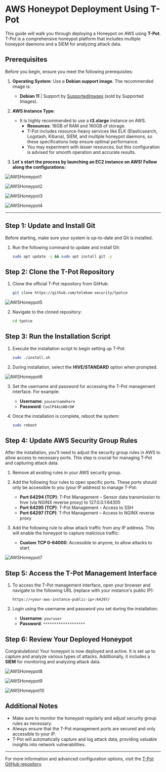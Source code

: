 # AWS Honeypot Deployment Using T-Pot

This guide will walk you through deploying a Honeypot on AWS using **T-Pot**. T-Pot is a comprehensive honeypot platform that includes multiple honeypot daemons and a SIEM for analyzing attack data.

## Prerequisites

Before you begin, ensure you meet the following prerequisites:

1. **Operating System**: Use a **Debian support image**. The recommended image is:
    - **Debian 11** | Support by [SupportedImages](https://aws.amazon.com/marketplace/pp/prodview-fgkgvwvmljj5i) (sold by Supported Images).
   
2. **AWS Instance Type**: 
    - It is highly recommended to use a **t3.xlarge** instance on AWS.
        - **Resources**: 16GB of RAM and 160GB of storage.
        - T-Pot includes resource-heavy services like ELK (Elasticsearch, Logstash, Kibana), SIEM, and multiple honeypot daemons, so these specifications help ensure optimal performance.
        - You may experiment with lesser resources, but this configuration is advised for smooth operation and accurate results.
     
3. **Let`s start the process by launching an EC2 instance on AWS! Follow along the configurations:**

![AWSHoneypot1](images/aws-honeypot1.jpeg)

![AWSHoneypot2](images/aws-honeypot2.jpeg)

![AWSHoneypot3](images/aws-honeypot3.jpeg)

![AWSHoneypot4](images/aws-honeypot4.jpeg)

---

## Step 1: Update and Install Git

Before starting, make sure your system is up-to-date and Git is installed.

1. Run the following command to update and install Git:

    ```bash
    sudo apt update -y && sudo apt install git -y
    ```

## Step 2: Clone the T-Pot Repository

1. Clone the official T-Pot repository from GitHub:

    ```bash
    git clone https://github.com/telekom-security/tpotce
    ```
    
![AWSHoneypot5](images/aws-honeypot5.jpeg)



2. Navigate to the cloned repository:

    ```bash
    cd tpotce
    ```

## Step 3: Run the Installation Script

1. Execute the installation script to begin setting up T-Pot:

    ```bash
    sudo ./install.sh
    ```


2. During installation, select the **HIVE/STANDARD** option when prompted. 

![AWSHoneypot6](images/aws-honeypot6.jpeg)

3. Set the username and password for accessing the T-Pot management interface. For example:

    - **Username**: `yousernamehere`
    - **Password**: `CoolP44ssW0rD#`

4. Once the installation is complete, reboot the system:

    ```bash
    sudo reboot
    ```

## Step 4: Update AWS Security Group Rules

After the installation, you'll need to adjust the security group rules in AWS to allow access to necessary ports. This step is crucial for managing T-Pot and capturing attack data.

1. Remove all existing rules in your AWS security group.

2. Add the following four rules to open specific ports. These ports should only be accessible to you (your IP address) to manage T-Pot:

    - **Port 64294 (TCP)**: T-Pot Management – Sensor data transmission to hive (via NGINX reverse proxy) to 127.0.0.1:64305
    - **Port 64295 (TCP)**: T-Pot Management – Access to SSH
    - **Port 64297 (TCP)**: T-Pot Management – Access to NGINX reverse proxy

3. Add the following rule to allow attack traffic from any IP address. This will enable the honeypot to capture malicious traffic:

    - **Custom TCP 0-64000**: Accessible to anyone, to allow attacks to start.
  
 ![AWSHoneypot7](images/aws-honeypot7.jpeg)  

## Step 5: Access the T-Pot Management Interface

1. To access the T-Pot management interface, open your browser and navigate to the following URL (replace with your instance's public IP):

    ```
    https://<your-aws-instance-public-ip>:64297/
    ```

2. Login using the username and password you set during the installation:

    - **Username**: `youruser`
    - **Password**: `*******************`

## Step 6: Review Your Deployed Honeypot

Congratulations! Your honeypot is now deployed and active. It is set up to capture and analyze various types of attacks. Additionally, it includes a **SIEM** for monitoring and analyzing attack data.

![AWSHoneypot8](images/aws-honeypot8.jpeg)

![AWSHoneypot9](images/aws-honeypot9.jpeg)

![AWSHoneypot10](images/aws-honeypot10.jpeg)

## Additional Notes

- Make sure to monitor the honeypot regularly and adjust security group rules as necessary.
- Always ensure that the T-Pot management ports are secured and only accessible to your IP.
- T-Pot will automatically capture and log attack data, providing valuable insights into network vulnerabilities.

---

For more information and advanced configuration options, visit the [T-Pot GitHub repository](https://github.com/telekom-security/tpotce).
